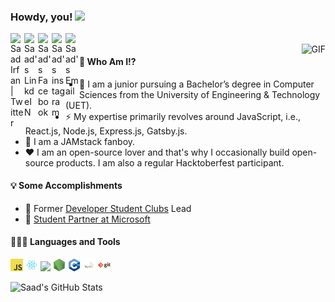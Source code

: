 ### Howdy, you! <img src="https://github.com/TheDudeThatCode/TheDudeThatCode/blob/master/Assets/Hi.gif" width="29px">

<a href="https://twitter.com/msaaddev">
  <img align="left" alt="Saad Irfan | Twitter" width="22px" src="https://cdn.jsdelivr.net/npm/simple-icons@v3/icons/twitter.svg" />
</a>
<a href="https://www.linkedin.com/in/msaaddev/">
  <img align="left" alt="Saad's LinkdeIN" width="22px" src="https://cdn.jsdelivr.net/npm/simple-icons@v3/icons/linkedin.svg" />
</a>
<a href="https://www.facebook.com/msaaddev/">
  <img align="left" alt="Saad's Facebook" width="22px" src="https://cdn.jsdelivr.net/npm/simple-icons@v3/icons/facebook.svg" />
</a>
<a href="https://www.instagram.com/msaaddev">
  <img align="left" alt="Saad's instagram" width="22px" src="https://cdn.jsdelivr.net/npm/simple-icons@v3/icons/instagram.svg" />
</a>
<a href="mailto:me@msaad.devv">
  <img align="left" alt="Saad's Email" width="22px" src="https://cdn.jsdelivr.net/npm/simple-icons@v3/icons/gmail.svg" />
</a>

<br>

<img src="https://media.giphy.com/media/5ntdy5Ban1dIY/giphy.gif" alt="GIF" align="right">


#### 🤔 Who Am I!?

- 🏫 I am a junior pursuing a Bachelor’s degree in Computer Sciences from the University of Engineering & Technology (UET).
- ⚡️ My expertise primarily revolves around JavaScript, i.e., React.js, Node.js, Express.js, Gatsby.js.
- 🚀 I am a JAMstack fanboy.
- ♥️ I am an open-source lover and that's why I occasionally build open-source products. I am also a regular Hacktoberfest participant.

#### 💡 Some Accomplishments

- 🎯 Former [Developer Student Clubs](https://developers.google.com/community/dsc) Lead
- 🙌 [Student Partner at Microsoft](https://studentpartners.microsoft.com/en-us/Account/DisplayMSPCertificate?url=338ed5062c5449b2bf23bc2edfae5e35)


#### 👨🏻‍💻 Languages and Tools

<code><img height="20" src="https://raw.githubusercontent.com/github/explore/80688e429a7d4ef2fca1e82350fe8e3517d3494d/topics/javascript/javascript.png"></code>
<code><img height="20" src="https://raw.githubusercontent.com/github/explore/80688e429a7d4ef2fca1e82350fe8e3517d3494d/topics/react/react.png"></code>
<code><img height="20" src="https://raw.githubusercontent.com/github/explore/80688e429a7d4ef2fca1e82350fe8e3517d3494d/topics/react/gatsby.png"></code>
<code><img height="20" src="https://raw.githubusercontent.com/github/explore/80688e429a7d4ef2fca1e82350fe8e3517d3494d/topics/nodejs/nodejs.png"></code>
<code><img height="20" src="https://raw.githubusercontent.com/github/explore/80688e429a7d4ef2fca1e82350fe8e3517d3494d/topics/cpp/cpp.png"></code>
<code><img height="20" src="https://raw.githubusercontent.com/github/explore/80688e429a7d4ef2fca1e82350fe8e3517d3494d/topics/mysql/mysql.png"></code>
<code><img height="20" src="https://raw.githubusercontent.com/github/explore/80688e429a7d4ef2fca1e82350fe8e3517d3494d/topics/git/git.png"></code>

<img src="https://github-readme-stats.vercel.app/api?username=msaaddev&show_icons=true&hide_border=true" alt="Saad's GitHub Stats">


